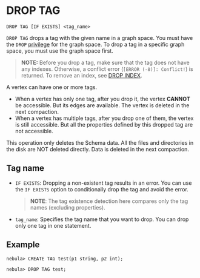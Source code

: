 # DROP TAG

```ngql
DROP TAG [IF EXISTS] <tag_name>
```

`DROP TAG` drops a tag with the given name in a graph space. You must have the `DROP` [privilege](../../7.data-security/1.authentication/3.role-list.md) for the graph space. To drop a tag in a specific graph space, you must use the graph space first.

> **NOTE:** Before you drop a tag, make sure that the tag does not have any indexes. Otherwise, a conflict error (`[ERROR (-8)]: Conflict!`) is returned. To remove an index, see [DROP INDEX](../14.native-index-statements/6.drop-native-index.md).

A vertex can have one or more tags.

- When a vertex has only one tag, after you drop it, the vertex **CANNOT** be accessible. But its edges are available. The vertex is deleted in the next compaction.
- When a vertex has multiple tags, after you drop one of them, the vertex is still accessible. But all the properties defined by this dropped tag are not accessible.

This operation only deletes the Schema data. All the files and directories in the disk are NOT deleted directly. Data is deleted in the next compaction.

## Tag name

- `IF EXISTS`: Dropping a non-existent tag results in an error. You can use the `IF EXISTS` option to conditionally drop the tag and avoid the error.

    > **NOTE**: The tag existence detection here compares only the tag names (excluding properties).

- `tag_name`: Specifies the tag name that you want to drop. You can drop only one tag in one statement.

## Example

```ngql
nebula> CREATE TAG test(p1 string, p2 int);

nebula> DROP TAG test;
```
